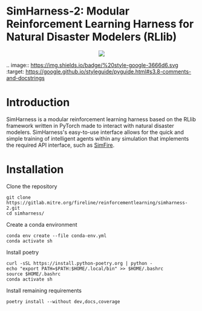 # SimHarness-2: Modular Reinforcement Learning Harness for Natural Disaster Modelers (RLlib)

<figure>
    <p align="center">
        <p align="center">
            <img src="assets/icons/simharness_logo.png">
        </p>
</figure>

.. image:: https://img.shields.io/badge/%20style-google-3666d6.svg
    :target: https://google.github.io/styleguide/pyguide.html#s3.8-comments-and-docstrings

# Introduction

SimHarness is a modular reinforcement learning harness based on the RLlib framework written in PyTorch made to interact with natural disaster modelers.
SimHarness's easy-to-use interface allows for the quick and simple training of intelligent agents within any simulation that implements the required API interface, such as [SimFire](https://gitlab.mitre.org/fireline/simfire).

# Installation
Clone the repository

```shell
git clone https://gitlab.mitre.org/fireline/reinforcementlearning/simharness-2.git
cd simharness/
```

Create a conda environment

```shell
conda env create --file conda-env.yml
conda activate sh
```

Install poetry

```shell
curl -sSL https://install.python-poetry.org | python -
echo "export PATH=$PATH:$HOME/.local/bin" >> $HOME/.bashrc
source $HOME/.bashrc
conda activate sh
```

Install remaining requirements

```shell
poetry install --without dev,docs,coverage
```
